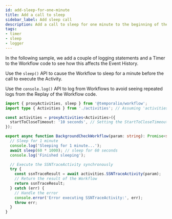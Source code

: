 ```yaml
---
id: add-sleep-for-one-minute
title: Add a call to sleep
sidebar_label: Add sleep call
description: Add a call to sleep for one minute to the beginning of the Workflow.
tags:
- timer
- sleep
- logger
---
```


In the following sample, we add a couple of logging statements and a Timer to the Workflow code to see how this affects the Event History.

Use the `sleep()` API to cause the Workflow to sleep for a minute before the call to execute the Activity.

Use the `console.log()` API to log from Workflows to avoid seeing repeated logs from the Replay of the Workflow code.

```typescript
import { proxyActivities, sleep } from '@temporalio/workflow';
import type { Activities } from './activities'; // Assuming 'activities' is the file containing your activity definitions

const activities = proxyActivities<Activities>({
  startToCloseTimeout: '10 seconds', // Setting the StartToCloseTimeout as in the Go example
});

export async function BackgroundCheckWorkflow(param: string): Promise<string> {
  // Sleep for 1 minute
  console.log('Sleeping for 1 minute...');
  await sleep(60 * 1000); // sleep for 60 seconds
  console.log('Finished sleeping');

  // Execute the SSNTraceActivity synchronously
  try {
    const ssnTraceResult = await activities.SSNTraceActivity(param);
    // Return the result of the Workflow
    return ssnTraceResult;
  } catch (err) {
    // Handle the error
    console.error('Error executing SSNTraceActivity:', err);
    throw err;
  }
}
```
